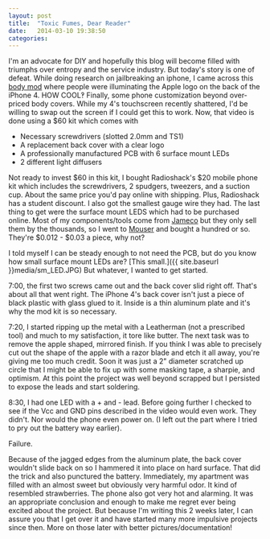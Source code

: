 ```yaml
---
layout: post
title:  "Toxic Fumes, Dear Reader"
date:   2014-03-10 19:38:50
categories:
---
```


I'm an advocate for DIY and hopefully this blog will become filled with triumphs over entropy and the service industry. But today's story is one of defeat.
While doing research on jailbreaking an iphone, I came across this <a href="http://www.youtube.com/watch?v=kaH10Scme_Q">body mod</a> where people were illuminating the Apple logo on the back of the iPhone 4. HOW COOL‽ Finally, some phone customization beyond over-priced body covers. While my 4's touchscreen recently shattered, I'd be willing to swap out the screen if I could get this to work. Now, that video is done using a $60 kit which comes with
<ul>
	<li>Necessary screwdrivers (slotted 2.0mm and TS1)</li>
	<li>A replacement back cover with a clear logo</li>
	<li>A professionally manufactured PCB with 6 surface mount LEDs</li>
	<li>2 different light diffusers</li>
</ul>

Not ready to invest $60 in this kit, I bought Radioshack's $20 mobile phone kit which includes the screwdrivers, 2 spudgers, tweezers, and a suction cup. About the same price you'd pay online with shipping. Plus, Radioshack has a student discount. I also got the smallest gauge wire they had. The last thing to get were the surface mount LEDS which had to be purchased online. Most of my components/tools come from <a href="www.jameco.com">Jameco</a> but they only sell them by the thousands, so I went to <a href="www.mouser.com">Mouser</a> and bought a hundred or so.
They're $0.012 - $0.03 a piece, why not?

I told myself I can be steady enough to not need the PCB, but do you know how small surface mount LEDs are?
[This small.]({{ site.baseurl }}media/sm_LED.JPG)
But whatever, I wanted to get started.

7:00, the first two screws came out and the back cover slid right off. That's about all that went right. The iPhone 4's back cover isn't just a piece of black plastic with glass glued to it. Inside is a thin aluminum plate and it's why the mod kit is so necessary.

7:20, I started ripping up the metal with a Leatherman (not a prescribed tool) and much to my satisfaction, it tore like butter. The next task was to remove the apple shaped, mirrored finish. If you think I was able to precisely cut out the shape of the apple with a razor blade and etch it all away, you're giving me too much credit. Soon it was just a 2" diameter scratched up circle that I might be able to fix up with some masking tape, a sharpie, and optimism.
At this point the project was well beyond scrapped but I persisted to expose the leads and start soldering.

8:30, I had one LED with a + and - lead. Before going further I checked to see if the Vcc and GND pins described in the video would even work. They didn't. Nor would the phone even power on. (I left out the part where I tried to pry out the battery way earlier).

Failure.

Because of the jagged edges from the aluminum plate, the back cover wouldn't slide back on so I hammered it into place on hard surface. That did the trick and also punctured the battery. Immediately, my apartment was filled with an almost sweet but obviously very harmful odor. It kind of resembled strawberries. The phone also got very hot and alarming.
It was an appropriate conclusion and enough to make me regret ever being excited about the project.
But because I'm writing this 2 weeks later, I can assure you that I get over it and have started many more impulsive projects since then. More on those later with better pictures/documentation!
